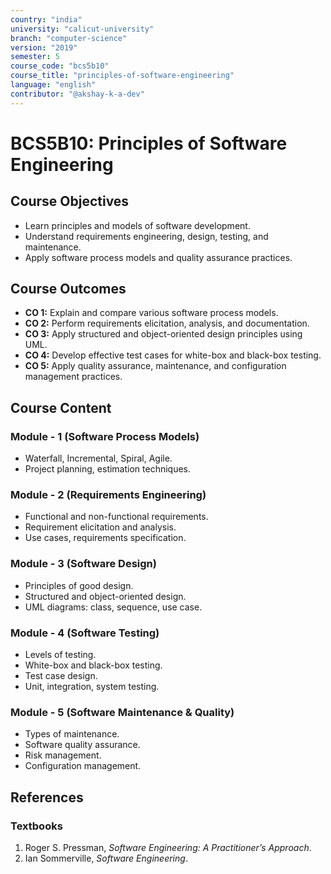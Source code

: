 ```yaml
---
country: "india"
university: "calicut-university"
branch: "computer-science"
version: "2019"
semester: 5
course_code: "bcs5b10"
course_title: "principles-of-software-engineering"
language: "english"
contributor: "@akshay-k-a-dev"
---
```


# BCS5B10: Principles of Software Engineering

## Course Objectives
* Learn principles and models of software development.
* Understand requirements engineering, design, testing, and maintenance.
* Apply software process models and quality assurance practices.

## Course Outcomes
* **CO 1:** Explain and compare various software process models.
* **CO 2:** Perform requirements elicitation, analysis, and documentation.
* **CO 3:** Apply structured and object-oriented design principles using UML.
* **CO 4:** Develop effective test cases for white-box and black-box testing.
* **CO 5:** Apply quality assurance, maintenance, and configuration management practices.

## Course Content

### Module - 1 (Software Process Models)
* Waterfall, Incremental, Spiral, Agile.
* Project planning, estimation techniques.

### Module - 2 (Requirements Engineering)
* Functional and non-functional requirements.
* Requirement elicitation and analysis.
* Use cases, requirements specification.

### Module - 3 (Software Design)
* Principles of good design.
* Structured and object-oriented design.
* UML diagrams: class, sequence, use case.

### Module - 4 (Software Testing)
* Levels of testing.
* White-box and black-box testing.
* Test case design.
* Unit, integration, system testing.

### Module - 5 (Software Maintenance & Quality)
* Types of maintenance.
* Software quality assurance.
* Risk management.
* Configuration management.

## References
### Textbooks
1. Roger S. Pressman, *Software Engineering: A Practitioner’s Approach*.
2. Ian Sommerville, *Software Engineering*.
